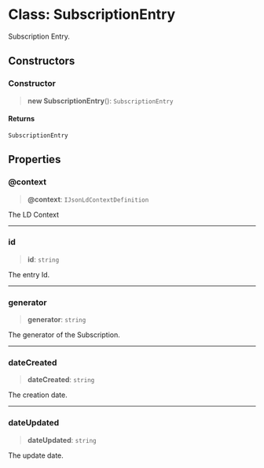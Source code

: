 # Class: SubscriptionEntry

Subscription Entry.

## Constructors

### Constructor

> **new SubscriptionEntry**(): `SubscriptionEntry`

#### Returns

`SubscriptionEntry`

## Properties

### @context

> **@context**: `IJsonLdContextDefinition`

The LD Context

***

### id

> **id**: `string`

The entry Id.

***

### generator

> **generator**: `string`

The generator of the Subscription.

***

### dateCreated

> **dateCreated**: `string`

The creation date.

***

### dateUpdated

> **dateUpdated**: `string`

The update date.
